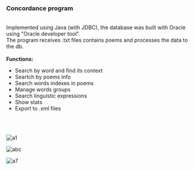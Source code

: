 <h3> Concordance program </h3><br> 
Implemented using Java (with JDBC), the database was built with Oracle using "Oracle developer tool". <br>
The program receives .txt files contains poems and processes the data to the db. <br><br>
<b>Functions: </b> <br>
<ul>
  <li>Search by word and find its context</li>
  <li>Seartch by poems info </li>
  <li>Search words indexes in poems </li>
  <li>Manage words groups </li>
  <li>Search linguistic expressions </li>
  <li>Show stats </li>
  <li>Export to .xml files </li>
  </ul>
<br> <br> 

  
![a1](https://user-images.githubusercontent.com/107939270/174857458-90901e95-273e-408a-a4d3-d9da0d33b71d.JPG)


![abc](https://user-images.githubusercontent.com/107939270/174857478-2afd2933-8acc-40e5-80a4-f91221094a22.gif)

![a7](https://user-images.githubusercontent.com/107939270/174857500-a85f8f53-d3b1-4e51-a67f-508b5b43b6bc.JPG)


